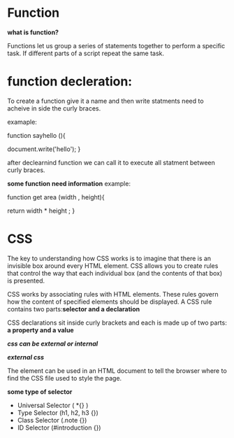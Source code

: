 # Function
**what is function?**

Functions let us group a series of statements together to perform a
specific task. If different parts of a script repeat the same task.

 # function decleration:
To create a function give it a name and then write statments need to acheive in side the curly braces.

examaple:

function sayhello (){

document.write('hello');
}

after declearnind function we can call it to execute all statment between curly braces.

**some function need information**
 example:

 function get area (width , height){

return width * height ;
 }

# CSS
The key to understanding how CSS works is to imagine that there is an invisible box around every HTML element.
CSS allows you to create rules that control the way that each individual box (and the contents of that box) is presented.


CSS works by associating rules with HTML elements. These rules govern how the content of specified elements should be displayed. A CSS rule contains two parts:**selector and a declaration**

CSS declarations sit inside curly brackets and each is made up of two parts: **a property and a value**

***css can be external or internal***

***external css***

The <link> element can be used in an HTML document to tell the browser where to find the CSS file used to style the page.

**some type of selector**
- Universal Selector (  *{} )
- Type Selector (h1, h2, h3 {})
- Class Selector (.note {})
- ID Selector (#introduction {})

